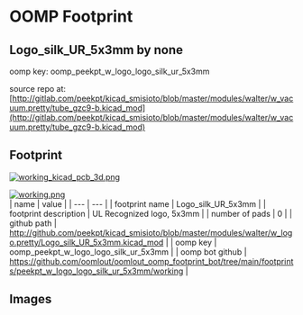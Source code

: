 # OOMP Footprint  
## Logo_silk_UR_5x3mm  by none  
  
oomp key: oomp_peekpt_w_logo_logo_silk_ur_5x3mm  
  
source repo at: [http://gitlab.com/peekpt/kicad_smisioto/blob/master/modules/walter/w_vacuum.pretty/tube_gzc9-b.kicad_mod](http://gitlab.com/peekpt/kicad_smisioto/blob/master/modules/walter/w_vacuum.pretty/tube_gzc9-b.kicad_mod)  
## Footprint  
  
[![working_kicad_pcb_3d.png](working_kicad_pcb_3d_600.png)](working_kicad_pcb_3d.png)  
  
[![working.png](working_600.png)](working.png)  
| name | value | 
| --- | --- | 
| footprint name | Logo_silk_UR_5x3mm | 
| footprint description | UL Recognized logo, 5x3mm | 
| number of pads | 0 | 
| github path | http://github.com/peekpt/kicad_smisioto/blob/master/modules/walter/w_logo.pretty/Logo_silk_UR_5x3mm.kicad_mod | 
| oomp key | oomp_peekpt_w_logo_logo_silk_ur_5x3mm | 
| oomp bot github | https://github.com/oomlout/oomlout_oomp_footprint_bot/tree/main/footprints/peekpt_w_logo_logo_silk_ur_5x3mm/working | 
## Images  
